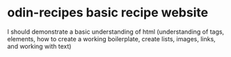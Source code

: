 # odin-recipes basic recipe website

I should demonstrate a basic understanding of html (understanding of tags, elements, how to create a working boilerplate, create lists, images, links, and working with text)